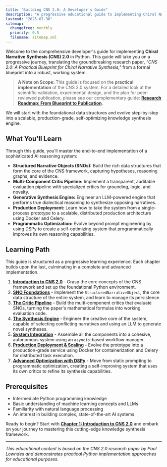 ```yaml
---
title: "Building CNS 2.0: A Developer's Guide"
description: "A progressive educational guide to implementing Chiral Narrative Synthesis 2.0 in Python"
lastmod: "2025-07-30"
sitemap:
  changefreq: monthly
  priority: 0.5
  filename: sitemap.xml
---
```


Welcome to the comprehensive developer's guide for implementing **Chiral Narrative Synthesis (CNS) 2.0** in Python. This guide will take you on a progressive journey, translating the groundbreaking research paper, *"CNS 2.0: A Practical Blueprint for Chiral Narrative Synthesis,"* from a formal blueprint into a robust, working system.

> **A Note on Scope:** This guide is focused on the **practical implementation** of the CNS 2.0 system. For a detailed look at the scientific validation, experimental design, and the plan for peer-reviewed publication, please see our complementary guide: **[Research Roadmap: From Blueprint to Publication](/guides/cns-2.0-research-roadmap/)**.

We will start with the foundational data structures and evolve step-by-step into a scalable, production-grade, self-optimizing knowledge synthesis engine.

## What You'll Learn

Through this guide, you'll master the end-to-end implementation of a sophisticated AI reasoning system:

- **Structured Narrative Objects (SNOs):** Build the rich data structures that form the core of the CNS framework, capturing hypotheses, reasoning graphs, and evidence.
- **Multi-Component Critic Pipeline:** Implement a transparent, auditable evaluation pipeline with specialized critics for grounding, logic, and novelty.
- **Generative Synthesis Engine:** Engineer an LLM-powered engine that performs true dialectical reasoning to synthesize opposing narratives.
- **Production Deployment:** Learn how to take the system from a single-process prototype to a scalable, distributed production architecture using Docker and Celery.
- **Programmatic Optimization:** Evolve beyond prompt engineering by using DSPy to create a self-optimizing system that programmatically improves its own reasoning capabilities.

## Learning Path

This guide is structured as a progressive learning experience. Each chapter builds upon the last, culminating in a complete and advanced implementation.

1.  **[Introduction to CNS 2.0](/guides/building-cns-2.0-developers-guide/chapter-1-introduction/)** - Grasp the core concepts of the CNS framework and set up the foundational Python environment.
2.  **[SNO Foundations](/guides/building-cns-2.0-developers-guide/chapter-2-sno-foundations/)** - Implement the `StructuredNarrativeObject`, the core data structure of the entire system, and learn to manage its persistence.
3.  **[The Critic Pipeline](/guides/building-cns-2.0-developers-guide/chapter-3-critic-pipeline/)** - Build the multi-component critics that evaluate SNOs, turning the paper's mathematical formulas into working evaluation code.
4.  **[The Synthesis Engine](/guides/building-cns-2.0-developers-guide/chapter-4-synthesis-engine/)** - Engineer the creative core of the system, capable of selecting conflicting narratives and using an LLM to generate novel syntheses.
5.  **[System Integration](/guides/building-cns-2.0-developers-guide/chapter-5-system-integration/)** - Assemble all the components into a cohesive, autonomous system using an `asyncio`-based workflow manager.
6.  **[Production Deployment & Scaling](/guides/building-cns-2.0-developers-guide/chapter-6-production-deployment/)** - Evolve the prototype into a production-grade service using Docker for containerization and Celery for distributed task execution.
7.  **[Advanced Optimization with DSPy](/guides/building-cns-2.0-developers-guide/chapter-7-dspy-integration/)** - Move from static prompting to programmatic optimization, creating a self-improving system that uses its own critics to refine its synthesis capabilities.

## Prerequisites

- Intermediate Python programming knowledge
- Basic understanding of machine learning concepts and LLMs
- Familiarity with natural language processing
- An interest in building complex, state-of-the-art AI systems

Ready to begin? Start with **[Chapter 1: Introduction to CNS 2.0](/guides/building-cns-2.0-developers-guide/chapter-1-introduction/)** and embark on your journey to mastering this cutting-edge knowledge synthesis framework.

---

*This educational content is based on the CNS 2.0 research paper by Paul Lowndes and demonstrates practical Python implementation approaches for educational purposes.*
